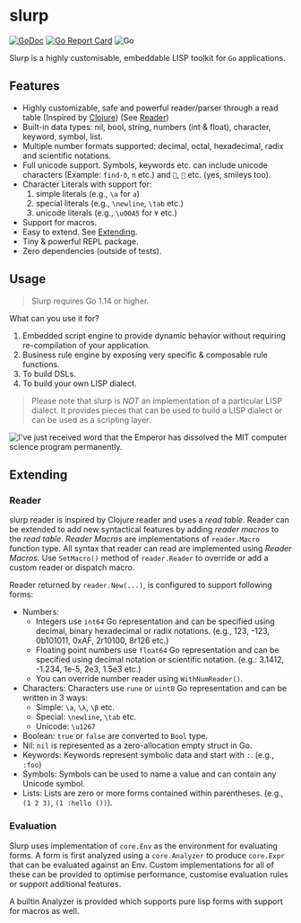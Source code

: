 # slurp

[![GoDoc](https://godoc.org/github.com/spy16/slurp?status.svg)](https://godoc.org/github.com/spy16/slurp) [![Go Report Card](https://goreportcard.com/badge/github.com/spy16/slurp)](https://goreportcard.com/report/github.com/spy16/slurp) ![Go](https://github.com/spy16/slurp/workflows/Go/badge.svg?branch=master)

Slurp is a highly customisable, embeddable LISP toolkit for `Go` applications.

## Features

* Highly customizable, safe and powerful reader/parser through
  a read table (Inspired by [Clojure](https://github.com/clojure/clojure/blob/master/src/jvm/clojure/lang/LispReader.java)) (See [Reader](#reader))
* Built-in data types: nil, bool, string, numbers (int & float),
  character, keyword, symbol, list.
* Multiple number formats supported: decimal, octal, hexadecimal,
  radix and scientific notations.
* Full unicode support. Symbols, keywords etc. can include unicode
  characters (Example: `find-δ`, `π` etc.) and `🧠`, `🏃` etc. (yes,
  smileys too).
* Character Literals with support for:
  1. simple literals  (e.g., `\a` for `a`)
  2. special literals (e.g., `\newline`, `\tab` etc.)
  3. unicode literals (e.g., `\u00A5` for `¥` etc.)
* Support for macros.
* Easy to extend. See [Extending](#extending).
* Tiny & powerful REPL package.
* Zero dependencies (outside of tests).

## Usage

> Slurp requires Go 1.14 or higher.

What can you use it for?

1. Embedded script engine to provide dynamic behavior without requiring re-compilation
   of your application.
2. Business rule engine by exposing very specific & composable rule functions.
3. To build DSLs.
4. To build your own LISP dialect.

> Please note that slurp is _NOT_ an implementation of a particular LISP dialect. It provides
> pieces that can be used to build a LISP dialect or can be used as a scripting layer.

![I've just received word that the Emperor has dissolved the MIT computer science program permanently.](https://imgs.xkcd.com/comics/lisp_cycles.png)

## Extending

### Reader

slurp reader is inspired by Clojure reader and uses a _read table_. Reader can be extended
to add new syntactical features by adding _reader macros_ to the _read table_. _Reader Macros_
are implementations of `reader.Macro` function type. All syntax that reader can read are
implemented using _Reader Macros_. Use `SetMacro()` method of `reader.Reader` to override or
add a custom reader or dispatch macro.

Reader returned by `reader.New(...)`, is configured to support following forms:

* Numbers:
  * Integers use `int64` Go representation and can be specified using decimal, binary
    hexadecimal or radix notations. (e.g., 123, -123, 0b101011, 0xAF, 2r10100, 8r126 etc.)
  * Floating point numbers use `float64` Go representation and can be specified using
    decimal notation or scientific notation. (e.g.: 3.1412, -1.234, 1e-5, 2e3, 1.5e3 etc.)
  * You can override number reader using `WithNumReader()`.
* Characters: Characters use `rune` or `uint8` Go representation and can be written in 3 ways:
  * Simple: `\a`, `\λ`, `\β` etc.
  * Special: `\newline`, `\tab` etc.
  * Unicode: `\u1267`
* Boolean: `true` or `false` are converted to `Bool` type.
* Nil: `nil` is represented as a zero-allocation empty struct in Go.
* Keywords: Keywords represent symbolic data and start with `:`. (e.g., `:foo`)
* Symbols: Symbols can be used to name a value and can contain any Unicode symbol.
* Lists: Lists are zero or more forms contained within parentheses. (e.g., `(1 2 3)`, `(1 :hello ())`).

### Evaluation

Slurp uses implementation of `core.Env` as the environment for evaluating
forms. A form is first analyzed using a `core.Analyzer` to produce `core.Expr`
that can be evaluated against an Env. Custom implementations for all of
these can be provided to optimise performance, customise evaluation rules
or support additional features.

A builtin Analyzer is provided which supports pure lisp forms with support
for macros as well.
